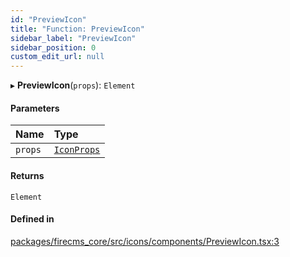```yaml
---
id: "PreviewIcon"
title: "Function: PreviewIcon"
sidebar_label: "PreviewIcon"
sidebar_position: 0
custom_edit_url: null
---
```


▸ **PreviewIcon**(`props`): `Element`

#### Parameters

| Name | Type |
| :------ | :------ |
| `props` | [`IconProps`](../types/IconProps.md) |

#### Returns

`Element`

#### Defined in

[packages/firecms_core/src/icons/components/PreviewIcon.tsx:3](https://github.com/FireCMSco/firecms/blob/d45f3739/packages/firecms_core/src/icons/components/PreviewIcon.tsx#L3)
